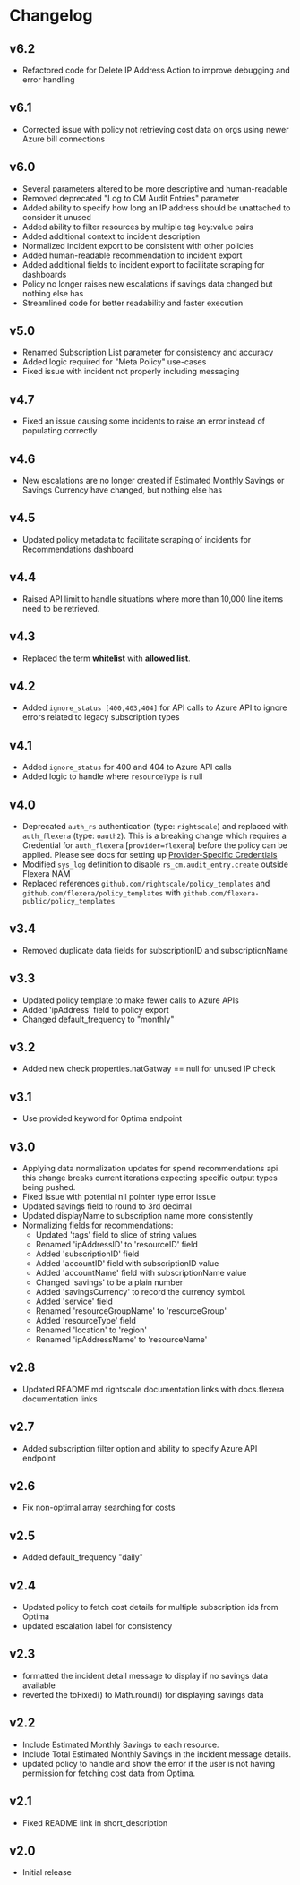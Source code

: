 # Changelog

## v6.2

- Refactored code for Delete IP Address Action to improve debugging and error handling

## v6.1

- Corrected issue with policy not retrieving cost data on orgs using newer Azure bill connections

## v6.0

- Several parameters altered to be more descriptive and human-readable
- Removed deprecated "Log to CM Audit Entries" parameter
- Added ability to specify how long an IP address should be unattached to consider it unused
- Added ability to filter resources by multiple tag key:value pairs
- Added additional context to incident description
- Normalized incident export to be consistent with other policies
- Added human-readable recommendation to incident export
- Added additional fields to incident export to facilitate scraping for dashboards
- Policy no longer raises new escalations if savings data changed but nothing else has
- Streamlined code for better readability and faster execution

## v5.0

- Renamed Subscription List parameter for consistency and accuracy
- Added logic required for "Meta Policy" use-cases
- Fixed issue with incident not properly including messaging

## v4.7

- Fixed an issue causing some incidents to raise an error instead of populating correctly

## v4.6

- New escalations are no longer created if Estimated Monthly Savings or Savings Currency have changed, but nothing else has

## v4.5

- Updated policy metadata to facilitate scraping of incidents for Recommendations dashboard

## v4.4

- Raised API limit to handle situations where more than 10,000 line items need to be retrieved.

## v4.3

- Replaced the term **whitelist** with **allowed list**.

## v4.2

- Added `ignore_status [400,403,404]` for API calls to Azure API to ignore errors related to legacy subscription types

## v4.1

- Added `ignore_status` for 400 and 404 to Azure API calls
- Added logic to handle where `resourceType` is null

## v4.0

- Deprecated `auth_rs` authentication (type: `rightscale`) and replaced with `auth_flexera` (type: `oauth2`).  This is a breaking change which requires a Credential for `auth_flexera` [`provider=flexera`] before the policy can be applied.  Please see docs for setting up [Provider-Specific Credentials](https://docs.flexera.com/flexera/EN/Automation/ProviderCredentials.htm)
- Modified `sys_log` definition to disable `rs_cm.audit_entry.create` outside Flexera NAM
- Replaced references `github.com/rightscale/policy_templates` and `github.com/flexera/policy_templates` with `github.com/flexera-public/policy_templates`

## v3.4

- Removed duplicate data fields for subscriptionID and subscriptionName

## v3.3

- Updated policy template to make fewer calls to Azure APIs
- Added 'ipAddress' field to policy export
- Changed default_frequency to "monthly"

## v3.2

- Added new check properties.natGatway == null for unused IP check

## v3.1

- Use provided keyword for Optima endpoint

## v3.0

- Applying data normalization updates for spend recommendations api. this change breaks current iterations expecting specific output types being pushed.
- Fixed issue with potential nil pointer type error issue
- Updated savings field to round to 3rd decimal
- Updated displayName to subscription name more consistently
- Normalizing fields for recommendations:
  - Updated 'tags' field to slice of string values
  - Renamed 'ipAddressID' to 'resourceID' field
  - Added 'subscriptionID' field
  - Added 'accountID' field with subscriptionID value
  - Added 'accountName' field with subscriptionName value
  - Changed 'savings' to be a plain number
  - Added 'savingsCurrency' to record the currency symbol.
  - Added 'service' field
  - Renamed 'resourceGroupName' to 'resourceGroup'
  - Added 'resourceType' field
  - Renamed 'location' to 'region'
  - Renamed 'ipAddressName' to 'resourceName'

## v2.8

- Updated README.md rightscale documentation links with docs.flexera documentation links

## v2.7

- Added subscription filter option and ability to specify Azure API endpoint

## v2.6

- Fix non-optimal array searching for costs

## v2.5

- Added default_frequency "daily"

## v2.4

- Updated policy to fetch cost details for multiple subscription ids from Optima
- updated escalation label for consistency

## v2.3

- formatted the incident detail message to display if no savings data available
- reverted the toFixed() to Math.round() for displaying savings data

## v2.2

- Include Estimated Monthly Savings to each resource.
- Include Total Estimated Monthly Savings in the incident message details.
- updated policy to handle and show the error if the user is not having permission for fetching cost data from Optima.

## v2.1

- Fixed README link in short_description

## v2.0

- Initial release
